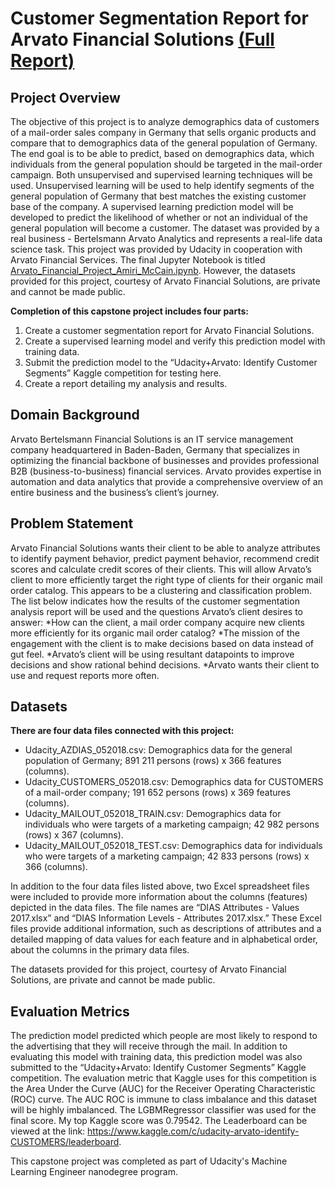 # Customer Segmentation Report for Arvato Financial Solutions [(Full Report)](Report.pdf)

## Project Overview

The objective of this project is to analyze demographics data of customers of a mail-order sales company in
Germany that sells organic products and compare that to demographics data of the general population of
Germany. The end goal is to be able to predict, based on demographics data, which individuals from the general
population should be targeted in the mail-order campaign.
Both unsupervised and supervised learning techniques will be used. Unsupervised learning will be used to help
identify segments of the general population of Germany that best matches the existing customer base of the
company. A supervised learning prediction model will be developed to predict the likelihood of whether or not an
individual of the general population will become a customer. The dataset was provided by a real business -
Bertelsmann Arvato Analytics and represents a real-life data science task.
This project was provided by Udacity in cooperation with Arvato Financial Services. The final Jupyter Notebook
is titled [Arvato_Financial_Project_Amiri_McCain.ipynb](Arvato_Financial_Project_Amiri_McCain.ipynb). However, the datasets provided for this project,
courtesy of Arvato Financial Solutions, are private and cannot be made public.

**Completion of this capstone project includes four parts:**
1. Create a customer segmentation report for Arvato Financial Solutions.
2. Create a supervised learning model and verify this prediction model with training data.
3. Submit the prediction model to the “Udacity+Arvato: Identify Customer Segments” Kaggle competition for
testing here.
4. Create a report detailing my analysis and results.

## Domain Background
Arvato Bertelsmann Financial Solutions is an IT service management company headquartered in Baden-Baden,
Germany that specializes in optimizing the financial backbone of businesses and provides professional B2B
(business-to-business) financial services. Arvato provides expertise in automation and data analytics that provide
a comprehensive overview of an entire business and the business’s client’s journey.

## Problem Statement
Arvato Financial Solutions wants their client to be able to analyze attributes to identify payment behavior, predict
payment behavior, recommend credit scores and calculate credit scores of their clients. This will allow Arvato’s
client to more efficiently target the right type of clients for their organic mail order catalog. This appears to be a
clustering and classification problem.
The list below indicates how the results of the customer segmentation analysis report will be used and the
questions Arvato’s client desires to answer:
*How can the client, a mail order company acquire new clients more efficiently for its organic mail order
catalog?
*The mission of the engagement with the client is to make decisions based on data instead of gut feel.
*Arvato’s client will be using resultant datapoints to improve decisions and show rational behind decisions.
*Arvato wants their client to use and request reports more often.

## Datasets
**There are four data files connected with this project:**
* Udacity_AZDIAS_052018.csv: Demographics data for the general population of Germany; 891 211 persons
(rows) x 366 features (columns).
* Udacity_CUSTOMERS_052018.csv: Demographics data for CUSTOMERS of a mail-order company; 191 652
persons (rows) x 369 features (columns).
* Udacity_MAILOUT_052018_TRAIN.csv: Demographics data for individuals who were targets of a
marketing campaign; 42 982 persons (rows) x 367 (columns).
* Udacity_MAILOUT_052018_TEST.csv: Demographics data for individuals who were targets of a marketing
campaign; 42 833 persons (rows) x 366 (columns).

In addition to the four data files listed above, two Excel spreadsheet files were included to provide more
information about the columns (features) depicted in the data files. The file names are “DIAS Attributes - Values
2017.xlsx” and “DIAS Information Levels - Attributes 2017.xlsx.” These Excel files provide additional information,
such as descriptions of attributes and a detailed mapping of data values for each feature and in alphabetical
order, about the columns in the primary data files.

The datasets provided for this project, courtesy of Arvato Financial Solutions, are private and cannot be made public.

## Evaluation Metrics
The prediction model predicted which people are most likely to respond to the advertising that they will receive
through the mail. In addition to evaluating this model with training data, this prediction model was also submitted
to the “Udacity+Arvato: Identify Customer Segments” Kaggle competition. The evaluation metric that Kaggle uses
for this competition is the Area Under the Curve (AUC) for the Receiver Operating Characteristic (ROC) curve. The
AUC ROC is immune to class imbalance and this dataset will be highly imbalanced.
The LGBMRegressor classifier was used for the final score. My top Kaggle score was 0.79542. The Leaderboard can
be viewed at the link: https://www.kaggle.com/c/udacity-arvato-identify-CUSTOMERS/leaderboard.

This capstone project was completed as part of Udacity's Machine Learning Engineer nanodegree program.

